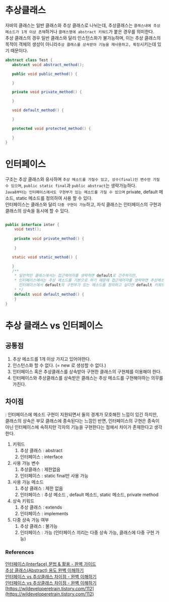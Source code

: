 # 추상클래스
자바의 클래스는 일반 클래스와 추상 클래스로 나뉘는데, 추상클래스는 `클래스내에 추상 메소드가 1개 이상 존재`하거나 `클래스명에 abstract 키워드`가 붙은 경우를 의미한다. <br>
추상 클래스의 경우 일반 클래스와 달리 인스턴스화가 불가능하며, 이는 추상 클래스의 목적이 객체의 생성이 아니라`추상 클래스를 상속받아 기능을 재사용하고, 확장`시키는데 있기 때문이다.

```java
abstract class Test {
   abstract void abstract_method();

   public void public_method() {

   }

   private void private_method() {

   }

   void default_method() {

   }

   protected void protected_method() {

   }
}


```

# 인터페이스
구조는 추상 클래스와 유사하며 `추상 메소드를 가질수 있고, 상수(final)인 변수만 가질 수 있으며`, `public static final`과 `public abstract`는 생략가능하다. <br> 
`Java8부터는 인터페이스에서도 구현부가 있는 메소드를 가질 수 있으며` private, default 메소드, static 메소드를 정의하여 사용 할 수 있다. <br>
인터페이스는 클래스와 달리 `다중 구현이 가능`하고, 자식 클래스는 인터페이스의 구현과 클래스의 상속을 동시에 할 수 있다.



```java

public interface inter {
    void test(); 
    
    private void private_method() {
        
    }

   static void static_method() {

   }
   /**
    * 일반적인 클래스에서는 접근제어자를 생략하면 default로 간주하지만, 
    * 인터페이스에서는 추상 메소드를 기본으로 하기 때문에 접근제어자를 생략하면 추상메소드로 간주한다.
      인터페이스에서 default의 구현부가 있는 메소드를 정의하고 싶다면 default 키워드를 명시적으로 붙여주어야한다.
    * */
    default void default_method() {
    }
}

```

# 추상 클래스 vs 인터페이스
 ## 공통점
 1. 추상 메소드를 1개 이상 가지고 있어야한다.
 2. 인스턴스화 할 수 없다. (= new 로 생성할 수 없다.)
 3. 인터페이스 혹은 추상클래스를 상속받아 구현한 클래스의 구현체를 이용해야 한다.
 4. 인터페이스와 추상클래스를 상속받은 클래스는 추상 메소드를 구현해야하는 의무를 가진다.
 ## 차이점
 : 인터페이스에 메소드 구현이 지원되면서 둘의 경계가 모호해진 느낌이 있긴 하지만, <br>
   클래스의 상속은 부모 클래스에 종속된다는 느낌인 반면, 인터페이스의 구현은 종속이 아닌 인터페이스에 속하지만 각자의 기능을 구현한다는 점에서 차이가 존재한다고 생각한다. 
1. 키워드
   1. 추상 클래스 : abstract
   2. 인터페이스  : interface
2. 사용 가능 변수
   1. 추상클래스 : 제한없음
   2. 인터페이스 : static final만 사용 가능
3. 사용 가능 메소드
   1. 추상 클래스 : 제한 없음
   2. 인터페이스  : 추상 메소드 , default 메소드, static 메소드, private method
4. 상속 키워드
   1. 추상 클래스 : extends
   2. 인터페이스  : implements
5. 다중 상속 가능 여부
   1. 추상 클래스 : 불가능
   2. 인터페이스  : 가능 (인터페이스 끼리는 다중 상속 가능, 클래스에 다중 구현 가능)




### References
[인터페이스(Interface) 문법 & 활용 - 완벽 가이드](https://inpa.tistory.com/entry/JAVA-%E2%98%95-%EC%9D%B8%ED%84%B0%ED%8E%98%EC%9D%B4%EC%8A%A4Interface%EC%9D%98-%EC%A0%95%EC%84%9D-%ED%83%84%ED%83%84%ED%95%98%EA%B2%8C-%EA%B0%9C%EB%85%90-%EC%A0%95%EB%A6%AC) <br>
[추상 클래스(Abstract) 용도 완벽 이해하기](https://inpa.tistory.com/entry/JAVA-%E2%98%95-%EC%B6%94%EC%83%81-%ED%81%B4%EB%9E%98%EC%8A%A4Abstract-%EC%9A%A9%EB%8F%84-%EC%99%84%EB%B2%BD-%EC%9D%B4%ED%95%B4%ED%95%98%EA%B8%B0) <br>
[인터페이스 vs 추상클래스 차이점 - 완벽 이해하기](https://inpa.tistory.com/entry/JAVA-%E2%98%95-%EC%9D%B8%ED%84%B0%ED%8E%98%EC%9D%B4%EC%8A%A4-vs-%EC%B6%94%EC%83%81%ED%81%B4%EB%9E%98%EC%8A%A4-%EC%B0%A8%EC%9D%B4%EC%A0%90-%EC%99%84%EB%B2%BD-%EC%9D%B4%ED%95%B4%ED%95%98%EA%B8%B0) <br>
[인터페이스 vs 추상클래스 차이점 - 완벽 이해하기](https://inpa.tistory.com/entry/JAVA-%E2%98%95-%EC%9D%B8%ED%84%B0%ED%8E%98%EC%9D%B4%EC%8A%A4-vs-%EC%B6%94%EC%83%81%ED%81%B4%EB%9E%98%EC%8A%A4-%EC%B0%A8%EC%9D%B4%EC%A0%90-%EC%99%84%EB%B2%BD-%EC%9D%B4%ED%95%B4%ED%95%98%EA%B8%B0) <br>
[https://wildeveloperetrain.tistory.com/112](https://wildeveloperetrain.tistory.com/112) <br>
